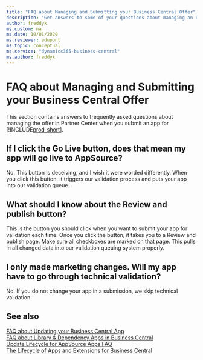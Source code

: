 ```yaml
---
title: "FAQ about Managing and Submitting your Business Central Offer"
description: "Get answers to some of your questions about managing an offer in Partner Center when you build an app for Dynamics 365 Business Central"
author: freddyk
ms.custom: na
ms.date: 10/01/2020
ms.reviewer: edupont
ms.topic: conceptual
ms.service: "dynamics365-business-central"
ms.author: freddyk
---
```


# FAQ about Managing and Submitting your Business Central Offer

This section contains answers to frequently asked questions about managing the offer in Partner Center when you submit an app for [!INCLUDE[prod_short](../includes/prod_short.md)].

## If I click the Go Live button, does that mean my app will go live to AppSource?

No. This button is deceiving, and I wish it were worded differently. When you click this button, it triggers our validation process and puts your app into our validation queue.

## What should I know about the Review and publish button?

This is the button you should click when you want to submit your app for validation each time. Once you click the button, it takes you to a Review and publish page. Make sure all checkboxes are marked on that page. This pulls in all changed data into our validation queuing system properly.

## I only made marketing changes. Will my app have to go through technical validation?

No. If you do not change your app in a submission, we skip technical validation.

## See also

[FAQ about Updating your Business Central App](app-faq-update.md)  
[FAQ about Library & Dependency Apps in Business Central](app-faq-dependencies-libraries.md)  
[Update Lifecycle for AppSource Apps FAQ](devenv-update-app-life-cycle-faq.md)  
[The Lifecycle of Apps and Extensions for Business Central](devenv-app-life-cycle.md)  
